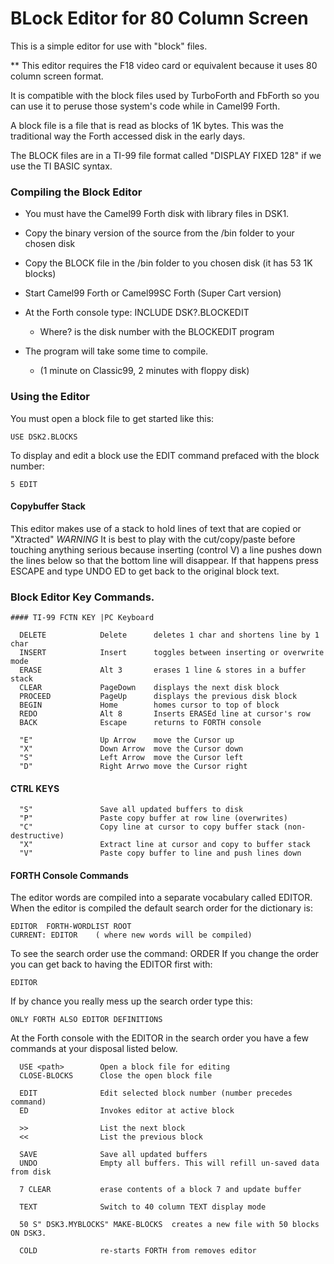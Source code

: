 # BLock Editor for 80 Column Screen

This is a simple editor for use with "block" files.

** This editor requires the F18 video card or equivalent because it uses
   80 column screen format.

It is compatible with the block files used by TurboForth and FbForth so you can use it to peruse those system's code while in Camel99 Forth.

A block file is a file that is read as blocks of 1K bytes.
This was the traditional way the Forth accessed disk in the early days.

The BLOCK files are in a TI-99 file format called "DISPLAY FIXED 128"
if we use the TI BASIC syntax.


### Compiling the Block Editor
- You must have the Camel99 Forth disk with library files in DSK1.
- Copy the binary version of the source from the /bin folder to your chosen disk
- Copy the BLOCK file in the /bin folder to you chosen disk (it has 53 1K blocks)
- Start Camel99 Forth or Camel99SC Forth (Super Cart version)
- At the Forth console type:  INCLUDE DSK?.BLOCKEDIT
    - Where? is the disk number with the BLOCKEDIT program

- The program will take some time to compile.
    - (1 minute on Classic99, 2 minutes with floppy disk)

### Using the Editor

You must open a block file to get started like this:
```
USE DSK2.BLOCKS
```

To display and edit a block use the EDIT command prefaced with the block number:
```
5 EDIT
```

#### Copybuffer Stack
This editor makes use of a stack to hold lines of text that are copied or "Xtracted"
*WARNING*
It is best to play with the cut/copy/paste before touching anything serious because inserting (control V) a line pushes down the lines below so that the bottom line will disappear.
If that happens press ESCAPE and type UNDO ED to get back to the original block text.


### Block Editor Key Commands.
```
#### TI-99 FCTN KEY |PC Keyboard

  DELETE            Delete      deletes 1 char and shortens line by 1 char
  INSERT            Insert      toggles between inserting or overwrite mode
  ERASE             Alt 3       erases 1 line & stores in a buffer stack
  CLEAR             PageDown    displays the next disk block
  PROCEED           PageUp      displays the previous disk block
  BEGIN             Home        homes cursor to top of block
  REDO              Alt 8       Inserts ERASEd line at cursor's row
  BACK              Escape      returns to FORTH console

  "E"               Up Arrow    move the Cursor up
  "X"               Down Arrow  move the Cursor down
  "S"               Left Arrow  move the Cursor left
  "D"               Right Arrwo move the Cursor right
```

#### CTRL KEYS
```
  "S"               Save all updated buffers to disk
  "P"               Paste copy buffer at row line (overwrites)
  "C"               Copy line at cursor to copy buffer stack (non-destructive)
  "X"               Extract line at cursor and copy to buffer stack
  "V"               Paste copy buffer to line and push lines down
```

#### FORTH Console Commands
The editor words are compiled into a separate vocabulary called EDITOR.
When the editor is compiled the default search order for the dictionary is:
```
EDITOR  FORTH-WORDLIST ROOT
CURRENT: EDITOR    ( where new words will be compiled)
```

To see the search order use the command: ORDER
If you change the order you can get back to having the EDITOR first with:
```
EDITOR
```

If by chance you really mess up the search order type this:
```
ONLY FORTH ALSO EDITOR DEFINITIONS
```


At the Forth console with the EDITOR in the search order you have a few
commands at your disposal listed below.

```
  USE <path>        Open a block file for editing
  CLOSE-BLOCKS      Close the open block file

  EDIT              Edit selected block number (number precedes command)
  ED                Invokes editor at active block

  >>                List the next block
  <<                List the previous block

  SAVE              Save all updated buffers
  UNDO              Empty all buffers. This will refill un-saved data from disk

  7 CLEAR           erase contents of a block 7 and update buffer

  TEXT              Switch to 40 column TEXT display mode

  50 S" DSK3.MYBLOCKS" MAKE-BLOCKS  creates a new file with 50 blocks ON DSK3.

  COLD              re-starts FORTH from removes editor
```
